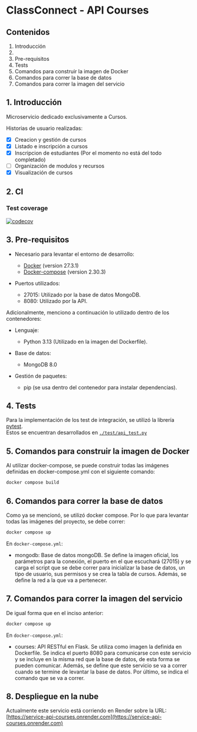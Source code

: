 # ClassConnect - API Courses

## Contenidos
1. Introducción
2. 
3. Pre-requisitos
4. Tests
5. Comandos para construir la imagen de Docker
6. Comandos para correr la base de datos
7. Comandos para correr la imagen del servicio

## 1. Introducción

Microservicio dedicado exclusivamente a Cursos. 

Historias de usuario realizadas: 
 - [x] Creacion y gestión de cursos
 - [x] Listado e inscripción a cursos
 - [x] Inscripcion de estudiantes (Por el momento no está del todo completado)
 - [ ] Organización de modulos y recursos
 - [x] Visualización de cursos

## 2. CI

### Test coverage

[![codecov](https://codecov.io/gh/1c2025-IngSoftware2-g7/service_api_courses/branch/main/graph/badge.svg)](https://codecov.io/gh/1c2025-IngSoftware2-g7/service_api_courses)

## 3. Pre-requisitos
- Necesario para levantar el entorno de desarrollo:
    - [Docker](https://docs.docker.com/get-started/introduction/) (version 27.3.1) 
    - [Docker-compose](https://docs.docker.com/compose/install/) (version 2.30.3)

- Puertos utilizados: 
    - 27015: Utilizado por la base de datos MongoDB.
    - 8080: Utilizado por la API.

Adicionalmente, menciono a continuación lo utilizado dentro de los contenedores:

- Lenguaje:
    - Python 3.13 (Utilizado en la imagen del Dockerfile).

- Base de datos:
    - MongoDB 8.0

- Gestión de paquetes:
    - pip (se usa dentro del contenedor para instalar dependencias).

## 4. Tests
Para la implementación de los test de integración, se utilizó la librería [pytest](https://www.psycopg.org/psycopg3/docs/basic/index.html).  
Estos se encuentran desarrollados en [```./test/api_test.py```](./tests/)


## 5. Comandos para construir la imagen de Docker
Al utilizar docker-compose, se puede construir todas las imágenes definidas en docker-compose.yml con el siguiente comando:
```bash
docker compose build
```

## 6. Comandos para correr la base de datos
Como ya se mencionó, se utilizó docker compose. Por lo que para levantar todas las imágenes del proyecto, se debe correr:
```bash
docker compose up
```

En ```docker-compose.yml```:
- mongodb: Base de datos mongoDB. Se define la imagen oficial, los parámetros para la conexión, el puerto en el que escuchará (27015) y se carga el script que se debe correr para inicializar la base de datos, un tipo de usuario, sus permisos y se crea la tabla de cursos. Además, se define la red a la que va a pertenecer.  

## 7. Comandos para correr la imagen del servicio
De igual forma que en el inciso anterior:
```bash
docker compose up
```

En ```docker-compose.yml```:
- courses: API RESTful en Flask. Se utiliza como imagen la definida en Dockerfile. Se indica el puerto 8080 para comunicarse con este servicio y se incluye en la misma red que la base de datos, de esta forma se pueden comunicar. Además, se define que este servicio se va a correr cuando se termine de levantar la base de datos. Por último, se indica el comando que se va a correr.

## 8. Despliegue en la nube

Actualmente este servicio está corriendo en Render sobre la URL: [https://service-api-courses.onrender.com](https://service-api-courses.onrender.com)